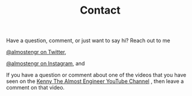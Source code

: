﻿---
title: Contact
description: Information about how to contact Kenny Robinson.
---

Have a question, comment, or just want to say hi? Reach out to me 

<a href="https://twitter.com/almostengr" target="_blank">@almostengr on Twitter</a>,

<a href="https://instagram.com/almostengr" target="_blank">@almostengr on Instagram</a>, and

If you have a question or comment about one of the videos that you have seen on the
<a href="https://www.youtube.com/c/kennythealmostengineer?sub_confirmation=1" target="_blank">Kenny The Almost Engineer YouTube Channel</a>
, then leave a comment on that video.
